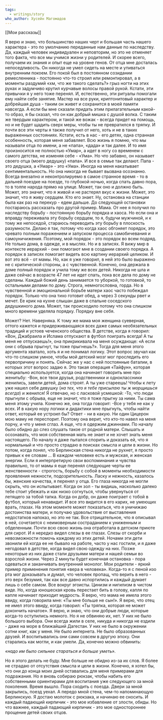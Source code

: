 ```yaml
---
tags:
  - writings/story
who_author: Хусейн Магомадов
---
```

[[Мои рассказы]]

Я верю и знаю, что большинство наших черт и большая часть нашего характера - это по умолчанию переданные нам данные по наследству. Да, каждый человек индивидуален и неповторим, но это не отменяет того факта, что все мы учимся жизни у родителей. И скорее всего, получаем их знания и опыт еще на уровне генов.
От отца мне досталась непоседливость. Он никогда не умел сидеть на месте и упиваться внутренним покоем. Его покой был в постоянном созидании ремесленника - постоянно что-то строил или ремонтировал, а в моменты раздумий «хм, что же такого сделать?» грыз ногти на этих руках и задумчиво крутил курчавые волосы правой рукой. Кстати, эти привычки я у него тоже перенял. И, естественно, эти ритуалы помогали ему найти себе занятие.
Мастер на все руки, криптонитовый характер и добрейшая душа - таким он живет и сохранится в моей памяти навсегда. А если бы мне сказали придать этим прилагательным какой-то образ, я бы сказал, что он как добрый мишка с душой волка. С таким же твердым характером, и такой же вожак - всегда придет на помощь, но и не будет щадить сверх меры, чтобы ты не превратился в тряпку. И почти все эти черты я также получил от него, хоть и не в таких выраженных состояниях.
Кстати, есть в нас - его детях, одна странная особенность, которая меня забавляет. Всю жизнь я помню, что мы называли отца по имени, а не «папа», «дада» и так далее. И то имя произносится не полностью «Умар», а идет в ногу со временем с самого детства, не изменяя себе - «Ума». Но что забавно, он называет своего отца (моего дедушку) «папа». И все в семье так делают. Папа - это дедушка, а «Умар» - это «Ума».
Иногда на меня накатывает сентиментальность. Но она никогда не бывает вызвана осознанно. Всегда внезапно и неконтролируемо в самое странное время - то в дальней поездке на поезде, то глубокой ночью, когда спать давно пора, то в толпе народа прямо на улице. Может, так оно и должно быть. Может, это значит, что я живой и не растерял вкус к жизни. Может, это значит, что я живу сердцем. Кто его знает.
Ну, остановка на станции была как раз на перекур - едем дальше. До следующей остановки постараюсь рассказать про другой пример.
Мама. От нее я получил по наследству борьбу - постоянную борьбу порядка и хаоса. Но если она и вправду переживала эту борьбу сердцем, то я, будучи мужчиной, и к тому же непоседой, стараюсь переводить эту борьбу в плоскость разумности. Делаю я так, потому что когда хаос обгоняет порядок, это чревато полным поражением и запуском процесса самобичевания и самоуничижения. Поэтому, мой порядок - это порядок во всем подряд. Не только дома, в одежде, и в мыслях. Но и в записях. Я вижу мир в контексте иерархий - они помогают мне в создании своего порядка. А порядок в записях помогает видеть всю картину иерархий целиком. И вот это всё - от мамы. Но, как я уже говорил, в ней это было выражено не с критической стороны, а с чувственной. Конечно, она держала в доме полный порядок и учила тому же всех детей. Никогда не шла и даже сейчас в возрасте 47 лет не идет спать, пока все дела по дому не сделаны. Каждый божий день занимается то уборкой, то готовкой, то остальными делами по дому. Строга, немногословна, горда. Но в чувственной и эмоциональной борьбе матери хаос часто побеждал порядок. Только что она тихо готовит обед, а через 3 секунды рвет и мечет. Ее крик на кухне слышан даже в спальне соседского дедушкиного дома. Может, так происходило потому что она слишком много времени уделяла порядку. Порядку вне себя.

Может? Нет. Наверняка.
К тому же мама моя женщина суеверная, оттого кажется и придерживающаяся всех даже самых необязательных традиций и устоев чеченского общества. В детстве, когда я говорил: «Вон, Джабраила и Ислама отпускают в футбол поиграть всегда! А ты меня не отпускаешь!», она прикрикивала на меня осуждающе: «А если они с обрыва прыгнут, ты тоже прыгнешь?». Тогда для меня этого аргумента хватало, хоть я и не понимал логику. Этот вопрос звучал как что-то слишком умное, чтобы мой детский мозг мог проследить его первопричину и понять. Сейчас же у нас с ней постоянные баталии, в которых этот вопрос задаю я. Это такая операция «Тайфун», которая специально используется, когда она начинает говорить мне про женитьбу:
-Вон, все твои друзья, родственники и одноклассники женились, завели детей, дома строят. А ты уже стареешь! Чтобы к лету уже нашел себе девушку (_на тех, что я тебе присылаю ты ж морщишься всегда_) и женился!
Я отвечаю, но с ласковой усмешкой:
-То, что люди прыгнули с обрыва, еще не значит, что я тоже прыгну за ними. Ты сама меня этому учила.
Конечно же, она тогда говорит:
-Все у тебя не как у всех.
И в какую нору логики и дидактики мне прыгнуть, чтобы найти ответ, который ее устроил бы?
Ответ - ни в какую. Ни один Цицерон мою маму не переспорит.
Поэтому она верит, что кто-то навел на меня порчу, и что у меня сглаз. А еще, что я одержим джиннами. По началу было обидно до слез слушать такое от родной матери. Слышать и осознавать, что моя собственная мать не знает и не хочет знать меня настоящего. По началу я даже пытался спорить и доказать ей, что я нормальный и что просто страдаю в поисках смысла и цели в жизни. Но потом, когда понял, что Берлинская стена никогда не рухнет, я просто привык к ее словам …
В каждом человеке есть и мужская, и женская энергии. Если я интерпретирую свои воспоминания и чувства правильно, то от мамы я еще перенял следующие черты ее женственности - строгость, борьбу с собой в моменты необходимости проявления нежности, подозрительность. Ласку и нежность, казалось бы, женские качества, я перенял у отца. Его глаза никогда не могли скрыть, что он испытывает. Когда он зол - ты видишь, насколько далеко тебе стоит убежать и как низко согнуться, чтобы увернуться от летящего за тобой тапка. Когда он добр, он даже поиграет с тобой в футбол, который ненавидит. И все это видится в его карих, не умеющих врать, глазах.
На этом моменте может показаться, что я уничижаю достоинства матери, и получаю удовольствие от выставления недостатков напоказ, но это не так. Все отрицательное, что я описывал в ней, сочетается с неимоверным состраданием к униженным и обделенным. Почти всю свою жизнь она отработала в детском приюте для сирот. И я нередко видел слезы в ее глазах. Слезы от скорби и невозможности помочь каждому из этих детей. Ночами эти дети звонили ей когда ее не бывало на работе, часто у нас гостили, и я даже негодовал в детстве, когда видел свою одежду на них. Позже некоторые из них даже стали друзьями матери и нашей семьи во взрослой жизни.
Через 2 минуты будет конечная остановка - пора одеваться и заканчивать внутренний монолог.
Мои родители - яркий пример применения понятия «вера в человека». Когда-то я с пеной изо рта мог доказывать и думал, что человек пропащ, что верить в него - это верх безумия, так как все давно испортились и каждый думает лишь о себе самом. Все вокруг эгоисты. Цинизм и нигилизм в чистом виде. Но, когда юношеская кровь перестает бить в голову, капля по капле начинает приходит мудрость. Я верю, что мама не имела этого ввиду, когда говорила мне: «Ты мне больше не сын!». Я верю, что отец не имел этого ввиду, когда говорил: «Ты тряпка, которая не может докончить начатое». Я верю, и знаю, что они добрые люди, которые когда-то оступились немного.
Но я не обвиняю их, нет. У них не было большого выбора. Они всегда жили в селе, никуда и никогда не ездили - даже на море в ближайший Дагестан. У них не было в окружении сотни книг, как у меня. Не было интернета. Не было образованных друзей. И воспитывались они сами совсем в другую эпоху. Они старались как могли, и как умели. Да, конечно можно обвинить:

_«надо им было сильнее стараться и больше уметь»._

Но я этого делать не буду. Мне больше не обидно из-за их слов. Я более не страдаю от отсутствия смысла и цели в жизни. Конечно, я хотел бы, что они до конца моих дней оставались для меня примерами для подражания. Но я вновь собираю рюкзак, чтобы набить его собственными ориентирами для воспитания уже следующего за мной поколения.
Время вышло. Пора сходить с поезда. Двери за мной закрылись, поезд уехал. А передо мной стена, чем-то напоминающую Берлинскую. Я достаю молоток с рюкзака, и начинаю ее сносить. И каждый падающий кирпичик - это мое избавление от злости, обиды. Но что важнее, каждый падающий кирпичик - это мое одностороннее прощение детей своих отцов.